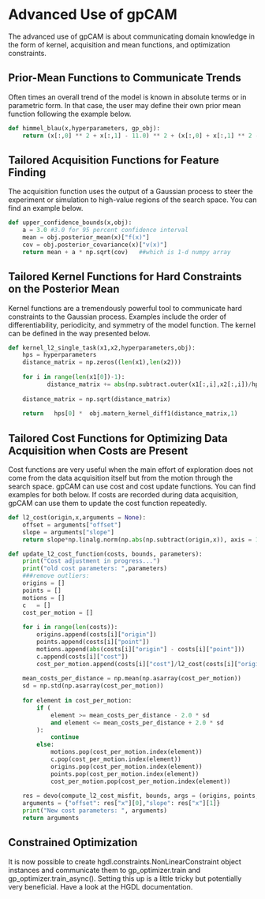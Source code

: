 # Advanced Use of gpCAM

The advanced use of gpCAM is about communicating domain knowledge in the form of kernel, acquisition and mean functions, and optimization constraints.

## Prior-Mean Functions to Communicate Trends 

Often times an overall trend of the model is known in absolute terms or in parametric form. In that case, the user may define their own prior mean function following the example below.

```python
def himmel_blau(x,hyperparameters, gp_obj):
    return (x[:,0] ** 2 + x[:,1] - 11.0) ** 2 + (x[:,0] + x[:,1] ** 2 - 7.0) ** 2
```

## Tailored Acquisition Functions for Feature Finding 

The acquisition function uses the output of a Gaussian process to steer the experiment or simulation to high-value regions of the search space. You can find an example below.

```python
def upper_confidence_bounds(x,obj):
    a = 3.0 #3.0 for 95 percent confidence interval
    mean = obj.posterior_mean(x)["f(x)"]
    cov = obj.posterior_covariance(x)["v(x)"]
    return mean + a * np.sqrt(cov)   ##which is 1-d numpy array
```

## Tailored Kernel Functions for Hard Constraints on the Posterior Mean

Kernel functions are a tremendously powerful tool to communicate hard constraints to the Gaussian process. Examples include the order of differentiability, periodicity, and symmetry of the model function. The kernel can be defined in the way presented below. 

```python
def kernel_l2_single_task(x1,x2,hyperparameters,obj):
    hps = hyperparameters
    distance_matrix = np.zeros((len(x1),len(x2)))
    
    for i in range(len(x1[0])-1):
           distance_matrix += abs(np.subtract.outer(x1[:,i],x2[:,i])/hps[1+i])**2
        
    distance_matrix = np.sqrt(distance_matrix)
    
    return   hps[0] *  obj.matern_kernel_diff1(distance_matrix,1)
```

## Tailored Cost Functions for Optimizing Data Acquisition when Costs are Present

Cost functions are very useful when the main effort of exploration does not come from the data acquisition itself but from the motion through the search space. gpCAM can use cost and cost update functions. You can find examples for both below. If costs are recorded during data acquisition, gpCAM can use them to update the cost function repeatedly.

```python
def l2_cost(origin,x,arguments = None):
    offset = arguments["offset"]
    slope = arguments["slope"]
    return slope*np.linalg.norm(np.abs(np.subtract(origin,x)), axis = 1)+offset
```

```python
def update_l2_cost_function(costs, bounds, parameters):
    print("Cost adjustment in progress...")
    print("old cost parameters: ",parameters)
    ###remove outliers:
    origins = []
    points = []
    motions = []
    c   = []
    cost_per_motion = []
    
    for i in range(len(costs)):
        origins.append(costs[i]["origin"])
        points.append(costs[i]["point"])
        motions.append(abs(costs[i]["origin"] - costs[i]["point"]))
        c.append(costs[i]["cost"])
        cost_per_motion.append(costs[i]["cost"]/l2_cost(costs[i]["origin"],costs[i]["point"], parameters))
        
    mean_costs_per_distance = np.mean(np.asarray(cost_per_motion))
    sd = np.std(np.asarray(cost_per_motion))
    
    for element in cost_per_motion:
        if (
            element >= mean_costs_per_distance - 2.0 * sd
            and element <= mean_costs_per_distance + 2.0 * sd
        ):
            continue
        else:
            motions.pop(cost_per_motion.index(element))
            c.pop(cost_per_motion.index(element))
            origins.pop(cost_per_motion.index(element))
            points.pop(cost_per_motion.index(element))
            cost_per_motion.pop(cost_per_motion.index(element))
            
    res = devo(compute_l2_cost_misfit, bounds, args = (origins, points,c), tol=1e-6, disp=True, maxiter=300, popsize=20, polish=False)
    arguments = {"offset": res["x"][0],"slope": res["x"][1]}
    print("New cost parameters: ", arguments)
    return arguments
```

## Constrained Optimization

It is now possible to create hgdl.constraints.NonLinearConstraint object instances and communicate them to gp_optimizer.train and gp_optimizer.train_async().
Setting this up is a little tricky but potentially very beneficial. Have a look at the HGDL documentation.
